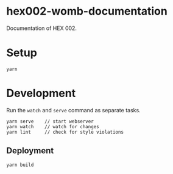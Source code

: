 # hex002-womb-documentation

Documentation of HEX 002.

# Setup

```
yarn
```

# Development

Run the `watch` and `serve` command as separate tasks.

```
yarn serve    // start webserver
yarn watch    // watch for changes
yarn lint     // check for style violations
```

## Deployment

```
yarn build
```

